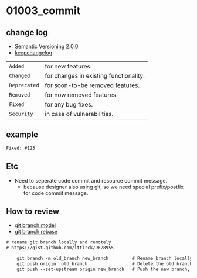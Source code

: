 # 01003_commit

## change log

- [Semantic Versioning 2.0.0](http://semver.org/)
- [keepchangelog](http://keepachangelog.com/en/1.0.0/)

|              |                                        |
| ------------ | -------------------------------------- |
| `Added`      | for new features.                      |
| `Changed`    | for changes in existing functionality. |
| `Deprecated` | for soon-to-be removed features.       |
| `Removed`    | for now removed features.              |
| `Fixed`      | for any bug fixes.                     |
| `Security`   | in case of vulnerabilities.            |

## example

``` txt
Fixed: #123
```

## Etc

- Need to seperate code commit and resource commit message.
  - because designer also using git, so we need special prefix/postfix for code commit message.

## How to review

- [git branch model](http://nvie.com/posts/a-successful-git-branching-model/)
- [git branch rebase](http://git-scm.com/book/ko/v1/Git-%EB%B8%8C%EB%9E%9C%EC%B9%98-Rebase%ED%95%98%EA%B8%B0)

``` txt
# rename git branch locally and remotely
# https://gist.github.com/lttlrck/9628955

    git branch -m old_branch new_branch         # Rename branch locally    
    git push origin :old_branch                 # Delete the old branch    
    git push --set-upstream origin new_branch   # Push the new branch, set local branch to track the new remote
```

